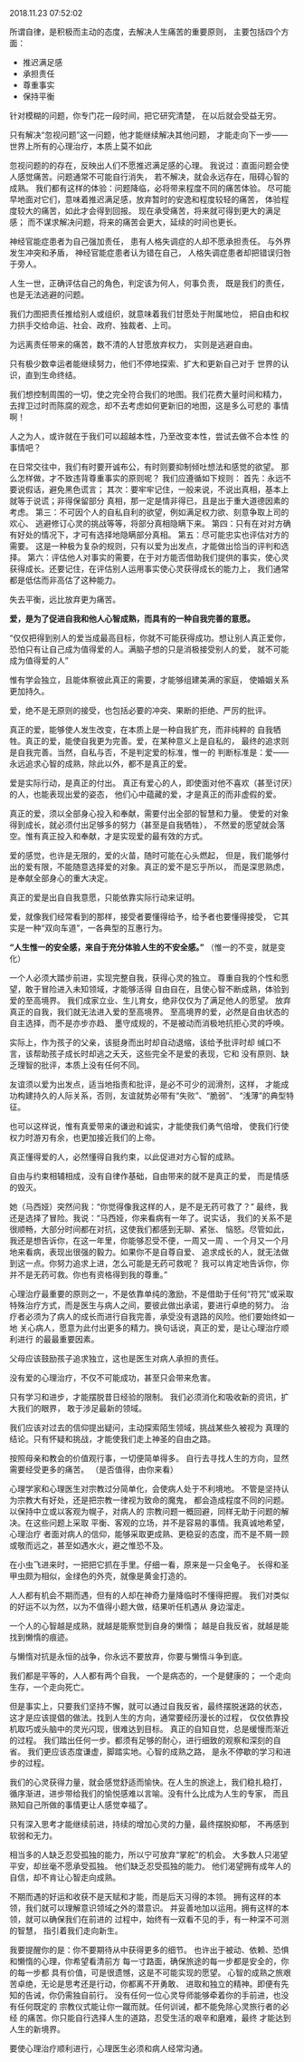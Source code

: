 2018.11.23 07:52:02

所谓自律，是积极而主动的态度，去解决人生痛苦的重要原则，
主要包括四个方面：
- 推迟满足感
- 承担责任
- 尊重事实
- 保持平衡

针对模糊的问题，你专门花一段时间，把它研究清楚，
在以后就会受益无穷。

只有解决“忽视问题”这一问题，他才能继续解决其他问题，
才能走向下一步——世界上所有的心理治疗，本质上莫不如此

忽视问题的的存在，反映出人们不愿推迟满足感的心理。
我说过：直面问题会使人感觉痛苦。问题通常不可能自行消失，
若不解决，就会永远存在，阻碍心智的成熟。
我们都有这样的体验：问题降临，必将带来程度不同的痛苦体验。
尽可能早地面对它们，意味着推迟满足感，放弃暂时的安逸和程度较轻的痛苦，
体验程度较大的痛苦，如此才会得到回报。
现在承受痛苦，将来就可得到更大的满足感；
而不谋求解决问题，将来的痛苦会更大，延续的时间也更长。 

神经官能症患者为自己强加责任，
患有人格失调症的人却不愿承担责任。
与外界发生冲突和矛盾，
神经官能症患者认为错在自己，
人格失调症患者却把错误归咎于旁人。

人生一世，正确评估自己的角色，判定该为何人，何事负责，
既是我们的责任，也是无法逃避的问题。

我们力图把责任推给别人或组织，就意味着我们甘愿处于附属地位，
把自由和权力拱手交给命运、社会、政府、独裁者、上司。

为远离责任带来的痛苦，数不清的人甘愿放弃权力，
实则是逃避自由。

只有极少数幸运者能继续努力，他们不停地探索、扩大和更新自己对于
世界的认识，直到生命终结。

我们想控制周围的一切，使之完全符合我们的地图。我们花费大量时间和精力，
去捍卫过时而陈腐的观念，却不去考虑如何更新旧的地图，这是多么可悲的
事情啊！

人之为人，或许就在于我们可以超越本性，乃至改变本性，尝试去做不合本性
的事情吧？

在日常交往中，我们有时要开诚布公，有时则要抑制倾吐想法和感觉的欲望。
那么怎样做，才不致违背尊重事实的原则呢？
我们应遵循如下规则：
首先：永远不要说假话，避免黑色谎言；
其次：要牢牢记住，一般来说，不说出真相，基本上就等于说谎；非得保留部分
    真相，那一定是情非得已，且是出于重大道德因素的考虑。
第三：不可因个人的自私自利的欲望，例如满足权力欲、刻意争取上司的欢心、
    逃避修订心灵的挑战等等，将部分真相隐瞒下来。
第四：只有在对对方确有好处的情况下，才可有选择地隐瞒部分真相。
第五：尽可能忠实也评估对方的需要。
    这是一种极为复杂的规则，只有以爱为出发点，才能做出恰当的评判和选择。
第六：评估他人对事实的需要，在于对方能否借助我们提供的事实，使心灵
    获得成长。还要记住，在评估别人运用事实使心灵获得成长的能力上，
    我们通常都是低估而非高估了这种能力。

失去平衡，远比放弃更为痛苦。

**爱，是为了促进自我和他人心智成熟，而具有的一种自我完善的意愿。**

“仅仅把得到别人的爱当成最高目标，你就不可能获得成功。想让别人真正爱你，
恐怕只有让自己成为值得爱的人。满脑子想的只是消极接受别人的爱，
就不可能成为值得爱的人”

惟有学会独立，且能体察彼此真正的需要，才能够组建美满的家庭，
使婚姻关系更加持久。

爱，绝不是无原则的接受，也包括必要的冲突、果断的拒绝、严厉的批评。

真正的爱，能够使人发生改变，在本质上是一种自我扩充，而非纯粹的
自我牺牲。真正的爱，能使自我更为完善。爱，在某种意义上是自私的，
最终的追求则是自我完善。当然，自私与否，不是判定爱的标准，惟一的
判断标准是：爱——永远追求心智的成熟，除此以外，都不是真正的爱。

爱是实际行动，是真正的付出。
真正有爱心的人，即使面对他不喜欢（甚至讨厌）的人，也能表现出爱的姿态，
他们心中蕴藏的爱，才是真正的而非虚假的爱。

真正的爱，须以全部身心投入和奉献，需要付出全部的智慧和力量。
使爱的对象得到成长，就必须付出足够多的努力（甚至是自我牺牲），
不然爱的愿望就会落空。惟有真正投入和奉献，才是实现爱的最有效的方式。

爱的感觉，也许是无限的，爱的火苗，随时可能在心头燃起，
但是，我们能够付出的爱有限，不能随意选择爱的对象。真正的爱不是忘乎所以，
而是深思熟虑，是奉献全部身心的重大决定。

真正的爱是出自自我意愿，只能依靠实际行动来证明。

爱，就像我们经常看到的那样，接受者要懂得给予，给予者也要懂得接受，
它其实是一种“双向车道”，一各典型的互惠行为。

**“人生惟一的安全感，来自于充分体验人生的不安全感。”**
（惟一的不变，就是变化）

一个人必须大踏步前进，实现完整自我，获得心灵的独立。
尊重自我的个性和愿望，敢于冒险进入未知领域，才能够活得
自由自在，且使心智不断成熟，体验到爱的至高境界。
我们成家立业、生儿育女，绝非仅仅为了满足他人的愿望。
放弃真正的自我，我们就无法进入爱的至高境界。
至高境界的爱，必然是自由状态的自主选择，而不是亦步亦趋、
墨守成规的，不是被动而消极地抗拒心灵的呼唤。

实际上，作为孩子的父亲，该挺身而出时却自动退缩，该给予批评时却
缄口不言，该帮助孩子成长时却逃之夭夭，这些完全不是爱的表现，它和
没有原则、缺乏理智的批评，本质上没有任何不同。


友谊须以爱为出发点，适当地指责和批评，是必不可少的润滑剂，这样，
才能成功构建持久的人际关系，否则，友谊就势必带有“失败”、“脆弱”、
“浅薄”的典型特征。

也可以这样说，惟有真爱带来的谦逊和诚实，才能使我们勇气倍增，
使我们行使权力时游刃有余，也更加接近我们的上帝。

真正懂得爱的人，必然懂得自我约束，以此促进对方心智的成熟。

自由与约束相辅相成，没有自律作基础，自由带来的就不是真正的爱，
而是情感的毁灭。

她（马西娅）突然问我：“你觉得像我这样的人，是不是无药可救了？”
最终，我还是选择了冒险。我说：“马西娅，你来看病有一年了。说实话，
我们的关系不是很顺畅，大部分时间都在对抗，这使我们都感到无聊、紧张、
恼怒。尽管如此，我还是想告诉你，在这一年里，你能够忍受不便，一周又一周
、一个月又一个月地来看病，表现出很强的毅力。如果你不是自尊自爱、
追求成长的人，就无法做到这一点。你努力追求上进，怎么可能是无药可救呢？
我可以肯定地告诉你，你并不是无药可救。你也有资格得到我的尊重。”

心理治疗最重要的原则之一，不是依靠单纯的激励，不是借助于任何“符咒”或采取
特殊治疗方式，而是医生与病人之间，要彼此做出承诺，要进行卓绝的努力。
治疗者必须为了病人的成长而进行自我完善，承受没有退路的风险。他们要始终如一地
关心病人，愿意为此付出更多的精力。换句话说，真正的爱，是让心理治疗顺利进行
的最最重要因素。

父母应该鼓励孩子追求独立，这也是医生对病人承担的责任。

没有爱的心理治疗，不仅不可能成功，甚至只会带来危害。

只有学习和进步，才能摆脱昔日经验的限制。
我们必须消化和吸收新的资讯，扩大我们的眼界，
敢于涉足最新的领域。

我们应该对过去的信仰提出疑问，主动探索陌生领域，挑战某些久被视为
真理的结论。只有怀疑和挑战，才能使我们走上神圣的自由之路。

按照母亲和教会的价值观行事，一切便简单得多。
自行去寻找人生的方向，显然需要经受更多的痛苦。
（是否值得，由你来看）

心理学家和心理医生对宗教过分简单化，会使病人处于不利境地。
不管是坚持认为宗教大有好处，还是把宗教一律视为致命的魔鬼，
都会造成程度不同的问题。以保持中立或以客观为幌子，对病人的
宗教问题一概回避，同样无助于问题的解决。在这些问题上采取
平衡、客观的立场，并不是容易的事情。我真诚地希望，心理治疗
者面对病人的信仰，能够采取更成熟、更稳妥的态度，而不是不屑一顾
或敬而远之，甚至如遇水火，避之惟恐不及。

在小虫飞进来时，一把把它抓在手里。仔细一看，原来是一只金龟子。
长得和圣甲虫颇为相似，金绿色的外壳，就像是黄金打造的。

人人都有机会不期而遇，但有的人却在神奇力量降临时不懂得把握。
我们对类似的好运不以为然，以为不值得小题大做，结果听任机遇从
身边溜走。

一个人的心智越是成熟，就越是能察觉到自身的懒惰；
越是自我反省，就越是能找到懒惰的痕迹。

与懒惰对抗是永恒的战争，你永远不要放弃，你要与懒惰斗争到底。

我们都是平等的，人人都有两个自我，
一个是病态的，一个是健康的；
一个走向生存，一个走向死亡。

但是事实上，只要我们坚持不懈，就可以通过自我反省，最终摆脱迷路的状态，
这才是应该提倡的做法。找到人生的方向，通常要经历漫长的过程，
仅仅依靠投机取巧或头脑中的灵光闪现，很难达到目标。
真正的自知自觉，总是缓慢而渐近的过程。
我们踏出任何一步。都须有足够的耐心，进行细致的观察和深刻的自省。
我们更应该态度谦虚，脚踏实地。心智的成熟之路，
是永不停歇的学习和进步的过程。

我们的心灵获得力量，就会感觉舒适而愉快。在人生的旅途上，我们稳扎稳打，
循序渐进，进步带给我们的愉悦感难以言喻。没有什么比成为人生的专家，
而且熟知自己所做的事情更让人感觉幸福了。

只有深入思考才能继续前进，持续的增加心灵的力量，最终摆脱抑郁，
不再感到软弱和无力。

相当多的人缺乏忍受孤独的能力，所以宁可放弃“掌舵”的机会。
大多数人只渴望平安，却丝毫不愿承受孤独。
他们缺乏忍受孤独的能力。
他们渴望拥有成年人的自信，却不肯让心智走向成熟。

不期而遇的好运和收获不是天赋和才能，而是后天习得的本领。
拥有这样的本领，我们就可以理解意识领域之外的潜意识。
并妥善地加以运用。拥有这样的本领，就可以确保我们在前进的
过程中，始终有一双看不见的手，有一种深不可测的智慧，
指引着我们走向新生。

我要提醒你的是：你不要期待从中获得更多的细节。
也许出于被动、依赖、恐惧和懒惰的心理，你希望看清前方
每一寸路面，确保旅途的每一步都是安全的，你的每一步都
具有价值，可是很遗憾，这是不可能实现的愿望。
心智的成熟之旅艰苦卓绝，无论是思考还是行动，你都离不开勇敢、
进取和独立的精神。即便有先知的告诫，你仍需独自前行。
没有任何一位心灵导师能够牵着你的手前进，也没有任何既定的
宗教仪式能让你一蹴而就。任何训诫，都不能免除心灵旅行者的必经
的痛苦。你只能自行选择人生的道路，忍受生活的艰辛和磨难，最终
才能达到人生的新境界。

要使心理治疗顺利进行，心理医生必须和病人经常沟通。